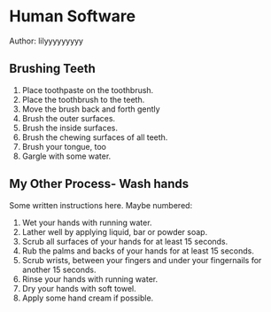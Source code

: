 # Human Software

Author: lilyyyyyyyyy

## Brushing Teeth

1. Place toothpaste on the toothbrush.
2. Place the toothbrush to the teeth.
3. Move the brush back and forth gently
4. Brush the outer surfaces.
5. Brush the inside surfaces.
6. Brush the chewing surfaces of all teeth.
7. Brush your tongue, too
8. Gargle with some water.


## My Other Process- Wash hands

Some written instructions here. Maybe numbered:

1. Wet your hands with running water.
2. Lather well by applying liquid, bar or powder soap.
3. Scrub all surfaces of your hands for at least 15 seconds.
4. Rub the palms and backs of your hands for at least 15 seconds.
5. Scrub wrists, between your fingers and under your fingernails for another 15 seconds.
6. Rinse your hands with running water.
7. Dry your hands with soft towel.
8. Apply some hand cream if possible.
